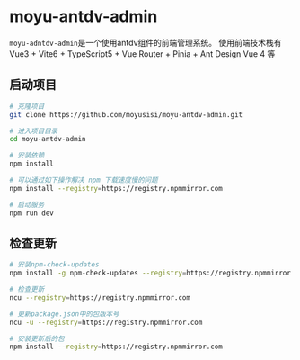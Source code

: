 # moyu-antdv-admin

`moyu-adntdv-admin`是一个使用antdv组件的前端管理系统。 
使用前端技术栈有 Vue3 + Vite6 + TypeScript5 + Vue Router + Pinia + Ant Design Vue 4 等

## 启动项目

```bash
# 克隆项目
git clone https://github.com/moyusisi/moyu-antdv-admin.git

# 进入项目目录
cd moyu-antdv-admin

# 安装依赖
npm install

# 可以通过如下操作解决 npm 下载速度慢的问题
npm install --registry=https://registry.npmmirror.com

# 启动服务
npm run dev
```

## 检查更新

```bash
# 安装npm-check-updates
npm install -g npm-check-updates --registry=https://registry.npmmirror.com

# 检查更新
ncu --registry=https://registry.npmmirror.com

# 更新package.json中的包版本号
ncu -u --registry=https://registry.npmmirror.com

# 安装更新后的包
npm install --registry=https://registry.npmmirror.com
```
